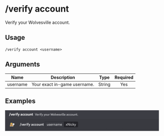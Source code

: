 # /verify account

Verify your Wolvesville account.

## Usage

```
/verify account <username>
```

## Arguments

| Name     | Description                  | Type   | Required |
| :------: | :--------------------------: | :----: | :------: |
| username | Your exact in-game username. | String | Yes      |

## Examples

<img src="../../_media/examples/verify/account-0.png" class="prettier" draggable="false">
